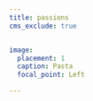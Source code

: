 ```yaml
---
title: passions
cms_exclude: true


image:
  placement: 1
  caption: Pasta
  focal_point: Left

---
```

